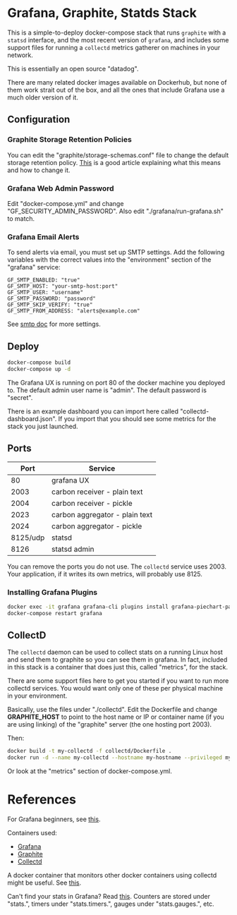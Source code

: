 # Grafana, Graphite, Statds Stack

This is a simple-to-deploy docker-compose stack that runs `graphite` with a `statsd` interface, and the
most recent version of `grafana`, and includes some support files for running a `collectd` metrics
gatherer on machines in your network.

This is essentially an open source "datadog".

There are many related docker images available on Dockerhub, but none of them work strait out of the box,
and all the ones that include Grafana use a much older version of it.

## Configuration

### Graphite Storage Retention Policies

You can edit the "graphite/storage-schemas.conf" file to change the default storage retention
policy.  [This](http://graphite.readthedocs.io/en/latest/config-carbon.html) is a good article
explaining what this means and how to change it.

### Grafana Web Admin Password

Edit "docker-compose.yml" and change "GF_SECURITY_ADMIN_PASSWORD".  Also edit "./grafana/run-grafana.sh" to match.

### Grafana Email Alerts

To send alerts via email, you must set up SMTP settings.  Add the following variables with the
correct values into the "environment" section of the "grafana" service:

    GF_SMTP_ENABLED: "true"
    GF_SMTP_HOST: "your-smtp-host:port"
    GF_SMTP_USER: "username"
    GF_SMTP_PASSWORD: "password"
    GF_SMTP_SKIP_VERIFY: "true"
    GF_SMTP_FROM_ADDRESS: "alerts@example.com"

See [smtp doc](http://docs.grafana.org/installation/configuration/#smtp) for more settings.

## Deploy

```bash
docker-compose build
docker-compose up -d
```

The Grafana UX is running on port 80 of the docker machine you deployed to.  The default admin
user name is "admin".  The default password is "secret".

There is an example dashboard you can import here called "collectd-dashboard.json".  If you import that
you should see some metrics for the stack you just launched.

## Ports

| Port | Service |
|------|---------|
|   80 | grafana UX |
| 2003 | carbon receiver - plain text |
| 2004 | carbon receiver - pickle |
| 2023 | carbon aggregator - plain text |
| 2024 | carbon aggregator - pickle |
| 8125/udp | statsd |
| 8126 | statsd admin |

You can remove the ports you do not use.  The `collectd` service uses 2003.  Your application, if it writes
its own metrics, will probably use 8125.

### Installing Grafana Plugins

```bash
docker exec -it grafana grafana-cli plugins install grafana-piechart-panel
docker-compose restart grafana
```

## CollectD

The `collectd` daemon can be used to collect stats on a running Linux host and send them to graphite so
you can see them in grafana.  In fact, included in this stack is a container that does just this, called
"metrics", for the stack.

There are some support files here to get you started if you want to run more collectd services.  You would
want only one of these per physical machine in your environment.

Basically, use the files under "./collectd".  Edit the Dockerfile and change **GRAPHITE_HOST** to point to
the host name or IP or container name (if you are using linking) of the "graphite" server (the one hosting port 2003).

Then:

```bash
docker build -t my-collectd -f collectd/Dockerfile .
docker run -d --name my-collectd --hostname my-hostname --privileged my-collectd
```

Or look at the "metrics" section of docker-compose.yml.

# References

For Grafana beginners, see [this](http://docs.grafana.org/tutorials/screencasts/).

Containers used:

* [Grafana](https://github.com/grafana/grafana-docker)
* [Graphite](https://github.com/hopsoft/docker-graphite-statsd)
* [Collectd](https://github.com/pataquets/docker-collectd)

A docker container that monitors other docker containers using collectd might be useful.
See [this](https://github.com/bobrik/collectd-docker).

Can't find your stats in Grafana?  Read [this](http://statsd.readthedocs.io/en/latest/types.html).  Counters
are stored under "stats.", timers under "stats.timers.", gauges under "stats.gauges.", etc.
